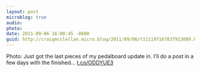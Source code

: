 ```yaml
---
layout: post
microblog: true
audio: 
photo: 
date: 2011-09-06 16:00:45 -0600
guid: http://craigmcclellan.micro.blog/2011/09/06/t111197167837913089.html
---
```

Photo: Just got the last pieces of my pedalboard update in. I’ll do a post in a few days with the finished... [t.co/ODDYUE3](http://t.co/ODDYUE3)
